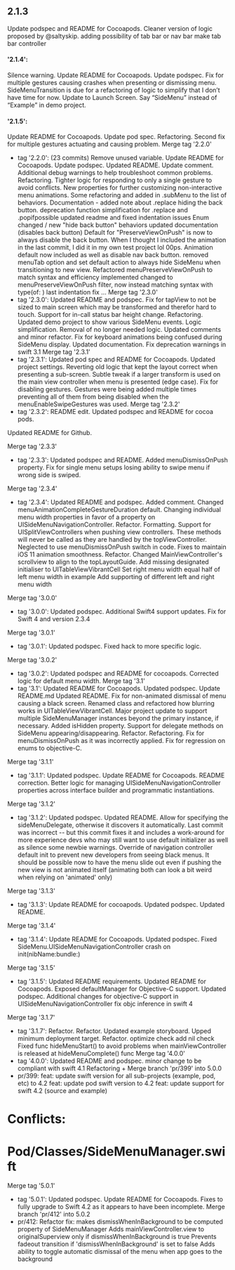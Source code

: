 ## 2.1.3
  Update podspec and README for Cocoapods.
  Cleaner version of logic proposed by @saltyskip.
  adding possibility of tab bar or nav bar
  make tab bar controller

#### '2.1.4':
  Silence warning.
  Update README for Cocoapods.
  Update podspec.
  Fix for multiple gestures causing crashes when presenting or dismissing menu. SideMenuTransition is due for a refactoring of logic to simplify that I don’t have time for now.
  Update to Launch Screen.
  Say “SideMenu” instead of “Example” in demo project.
  
#### '2.1.5':
  Update README for Cocoapods.
  Update pod spec.
  Refactoring.
  Second fix for multiple gestures actuating and causing problem.
Merge tag '2.2.0'
* tag '2.2.0': (23 commits)
  Remove unused variable.
  Update README for Cocoapods.
  Update podspec.
  Updated README.
  Update comment.
  Additional debug warnings to help troubleshoot common problems.
  Refactoring.
  Tighter logic for responding to only a single gesture to avoid conflicts.
  New properties for further customizing non-interactive menu animations.
  Some refactoring and added in .subMenu to the list of behaviors.
  Documentation - added note about .replace hiding the back button.
  deprecation function simplification for .replace and .popifpossible
  updated readme and fixed indentation issues
  Enum changed / new "hide back button" behaviors
  updated documentation (disables back button)
  Default for "PreserveViewOnPush" is now to always disable the back button.
  When I thought I included the animation in the last commit, I did it in my own test project lol 00ps. Animation default now included as well as disable nav back button.
  removed menuTab option and set default action to always hide SideMenu when transitioning to new view. Refactored menuPreserveViewOnPush to match syntax and efficiency
  implemented changed to menuPreserveViewOnPush filter, now instead matching syntax with type(of: )
  last indentation fix
  …
Merge tag '2.3.0'
* tag '2.3.0':
  Updated README and podspec.
  Fix for tapView to not be sized to main screen which may be transformed and therefor hard to touch.
  Support for in-call status bar height change.
  Refactoring.
  Updated demo project to show various SideMenu events.
  Logic simplification.
  Removal of no longer needed logic.
  Updated comments and minor refactor.
  Fix for keyboard animations being confused during SideMenu display.
  Updated documentation.
  Fix deprecation warnings in swift 3.1
Merge tag '2.3.1'
* tag '2.3.1':
  Updated pod spec and README for Cocoapods.
  Updated project settings.
  Reverting old logic that kept the layout correct when presenting a sub-screen.
  Subtle tweak if a larger transform is used on the main view controller when menu is presented (edge case).
  Fix for disabling gestures. Gestures were being added multiple times preventing all of them from being disabled when the menuEnableSwipeGestures was used.
Merge tag '2.3.2'
* tag '2.3.2':
  README edit.
  Updated podspec and README for cocoa pods.

Updated README for Github.

Merge tag '2.3.3'
* tag '2.3.3':
  Updated podspec and README.
  Added menuDismissOnPush property.
  Fix for single menu setups losing ability to swipe menu if wrong side is swiped.

Merge tag '2.3.4'
* tag '2.3.4':
  Updated README and podspec.
  Added comment.
  Changed menuAnimationCompleteGestureDuration default.
  Changing individual menu width properties in favor of a property on UISideMenuNavigationController.
  Refactor.
  Formatting.
  Support for UISplitViewControllers when pushing view controllers.
  These methods will never be called as they are handled by the topViewController.
  Neglected to use menuDismissOnPush switch in code.
  Fixes to maintain iOS 11 animation smoothness.
  Refactor.
  Changed MainViewController's scrollview to align to the topLayoutGuide.
  Add missing designated initialiser to UITableViewVibrantCell
  Set right menu width equal half of left menu width in example
  Add supporting of different left and right menu width

Merge tag '3.0.0'
* tag '3.0.0':
  Updated podspec.
  Additional Swift4 support updates.
  Fix for Swift 4 and version 2.3.4

Merge tag '3.0.1'
* tag '3.0.1':
  Updated podspec.
  Fixed hack to more specific logic.

Merge tag '3.0.2'
* tag '3.0.2':
  Updated podspec and README for cocoapods.
  Corrected logic for default menu width.
Merge tag '3.1'
* tag '3.1':
  Updated README for Cocoapods.
  Updated podspec.
  Update README.md
  Updated README.
  Fix for non-animated dismissal of menu causing a black screen.
  Renamed class and refactored how blurring works in UITableViewVibrantCell.
  Major project update to support multiple SideMenuManager instances beyond the primary instance, if necessary.
  Added isHidden property.
  Support for delegate methods on SideMenu appearing/disappearing.
  Refactor.
  Refactoring.
  Fix for menuDismissOnPush as it was incorrectly applied.
  Fix for regression on enums to objective-C.

Merge tag '3.1.1'
* tag '3.1.1':
  Updated podspec.
  Update README for Cocoapods.
  README correction.
  Better logic for managing UISideMenuNavigationController properties across interface builder and programmatic instantiations.

Merge tag '3.1.2'
* tag '3.1.2':
  Updated podspec.
  Updated README.
  Allow for specifying the sideMenuDelegate, otherwise it discovers it automatically.
  Last commit was incorrect -- but this commit fixes it and includes a work-around for more experience devs who may still want to use default initializer as well as silence some newbie warnings.
  Override of navigation controller default init to prevent new developers from seeing black menus.
  It should be possible now to have the menu slide out even if pushing the new view is not animated itself (animating both can look a bit weird when relying on 'animated' only)

Merge tag '3.1.3'
* tag '3.1.3':
  Update README for cocoapods.
  Updated podspec.
  Updated README.

Merge tag '3.1.4'
* tag '3.1.4':
  Update README for Cocoapods.
  Updated podspec.
  Fixed SideMenu.UISideMenuNavigationController crash on init(nibName:bundle:)

Merge tag '3.1.5'
* tag '3.1.5':
  Updated README requirements.
  Updated README for Cocoapods.
  Exposed defaultManager for Objective-C support.
  Updated podspec.
  Additional changes for objective-C support in UISideMenuNavigationController
  fix objc inference in swift 4

Merge tag '3.1.7'
* tag '3.1.7':
  Refactor.
  Refactor.
  Updated example storyboard.
  Upped minimum deployment target.
  Refactor.
  optimize check
  add nil check
  Fixed func hideMenuStart() to avoid problems when mainViewController is released at hideMenuComplete() func
Merge tag '4.0.0'
* tag '4.0.0':
  Updated README and podspec.
  minor change to be compliant with swift 4.1
Refactoring + Merge branch 'pr/399' into 5.0.0
* pr/399:
  feat: update swift version for all sub-projects (example,  pod, etc) to 4.2
  feat: update pod swift version to 4.2
  feat: update support for swift 4.2 (source and example)

# Conflicts:
#	Pod/Classes/SideMenuManager.swift
Merge tag '5.0.1'
* tag '5.0.1':
  Updated podspec.
  Update README for Cocoapods.
  Fixes to fully upgrade to Swift 4.2 as it appears to have been incomplete.
Merge branch 'pr/412' into 5.0.2
* pr/412:
  Refactor
  fix: makes dismissWhenInBackground to be computed property of SideMenuManager
  Adds mainViewController.view to originalSuperview only if dismissWhenInBackground is true
  Prevents fadeout transition if 'dismissWhenInBackground' is set to false
  Adds ability to toggle automatic dismissal of the menu when app goes to the background
